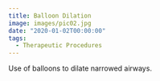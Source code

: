 ```yaml
---
title: Balloon Dilation
image: images/pic02.jpg
date: "2020-01-02T00:00:00"
tags:
  - Therapeutic Procedures
---
```

Use of balloons to dilate narrowed airways.